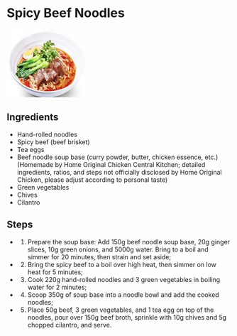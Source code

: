 # Spicy Beef Noodles

![Spicy Beef Noodles](../../images/%E9%A6%99%E8%BE%A3%E7%89%9B%E8%82%89%E9%9D%A2.png)


## Ingredients

- Hand-rolled noodles
- Spicy beef (beef brisket)
- Tea eggs
- Beef noodle soup base (curry powder, butter, chicken essence, etc.) (Homemade by Home Original Chicken Central Kitchen; detailed ingredients, ratios, and steps not officially disclosed by Home Original Chicken, please adjust according to personal taste)
- Green vegetables
- Chives
- Cilantro

## Steps

- 1. Prepare the soup base: Add 150g beef noodle soup base, 20g ginger slices, 10g green onions, and 5000g water. Bring to a boil and simmer for 20 minutes, then strain and set aside;
- 2. Bring the spicy beef to a boil over high heat, then simmer on low heat for 5 minutes;
- 3. Cook 220g hand-rolled noodles and 3 green vegetables in boiling water for 2 minutes;
- 4. Scoop 350g of soup base into a noodle bowl and add the cooked noodles;
- 5. Place 50g beef, 3 green vegetables, and 1 tea egg on top of the noodles, pour over 150g beef broth, sprinkle with 10g chives and 5g chopped cilantro, and serve.